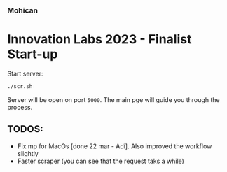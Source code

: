 ### Mohican
# Innovation Labs 2023 - Finalist Start-up

Start server:
```bash
./scr.sh
```
Server will be open on port `5000`. The main pge will guide you through the process.

## TODOS:
- Fix mp for MacOs [done 22 mar - Adi]. Also improved the workflow slightly
- Faster scraper (you can see that the request taks a while)